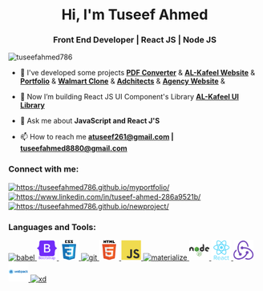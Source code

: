<h1 align="center">Hi, I'm Tuseef Ahmed</h1>
<h3 align="center">Front End Developer | React JS | Node JS</h3>

<p align="left"> <img src="https://komarev.com/ghpvc/?username=tuseefahmed786&label=Profile%20views&color=0e75b6&style=flat" alt="tuseefahmed786" /> </p>


- 🔭 I've developed some projects **[PDF Converter](https://tuseefahmed786.github.io/imagetopdfconverter/)** & **[AL-Kafeel Website](https://tuseefahmed786.github.io/alkafeel/)** & **[Portfolio](https://tuseefahmed786.github.io/myPortfolio/)** & **[Walmart Clone](https://tuseefahmed786.github.io/newreactapps/)** & **[Adchitects](https://tuseefahmed786.github.io/adchitects/)** & **[Agency Website](https://tuseefahmed786.github.io/newproject/)** & 

- 🌱 Now I’m building React JS UI Component's Library **[AL-Kafeel UI Library](https://www.npmjs.com/package/@tuseefahmed110/al-kafeel-ui)** 




- 💬 Ask me about **JavaScript and React J'S**
- 📫 How to reach me **atuseef261@gmail.com | tuseefahmed8880@gmail.com**

<h3 align="left">Connect with me:</h3>
<p align="left">
<a href="https://dev.to/https://tuseefahmed786.github.io/myportfolio/" target="blank"><img align="center" src="https://raw.githubusercontent.com/rahuldkjain/github-profile-readme-generator/master/src/images/icons/Social/devto.svg" alt="https://tuseefahmed786.github.io/myportfolio/" height="30" width="40" /></a>
<a href="https://linkedin.com/in/tuseef-ahmed-286a9521b/" target="blank"><img align="center" src="https://raw.githubusercontent.com/rahuldkjain/github-profile-readme-generator/master/src/images/icons/Social/linked-in-alt.svg" alt="https://www.linkedin.com/in/tuseef-ahmed-286a9521b/" height="30" width="40" /></a>
<a href="https://hashnode.com/https://tuseefahmed786.github.io/newproject/" target="blank"><img align="center" src="https://raw.githubusercontent.com/rahuldkjain/github-profile-readme-generator/master/src/images/icons/Social/hashnode.svg" alt="https://tuseefahmed786.github.io/newproject/" height="30" width="40" /></a>
</p>

<h3 align="left">Languages and Tools:</h3>
<p align="left"> <a href="https://babeljs.io/" target="_blank" rel="noreferrer"> <img src="https://www.vectorlogo.zone/logos/babeljs/babeljs-icon.svg" alt="babel" width="40" height="40"/> </a> <a href="https://getbootstrap.com" target="_blank" rel="noreferrer"> <img src="https://raw.githubusercontent.com/devicons/devicon/master/icons/bootstrap/bootstrap-plain-wordmark.svg" alt="bootstrap" width="40" height="40"/> </a> <a href="https://www.w3schools.com/css/" target="_blank" rel="noreferrer"> <img src="https://raw.githubusercontent.com/devicons/devicon/master/icons/css3/css3-original-wordmark.svg" alt="css3" width="40" height="40"/> </a> <a href="https://git-scm.com/" target="_blank" rel="noreferrer"> <img src="https://www.vectorlogo.zone/logos/git-scm/git-scm-icon.svg" alt="git" width="40" height="40"/> </a> <a href="https://www.w3.org/html/" target="_blank" rel="noreferrer"> <img src="https://raw.githubusercontent.com/devicons/devicon/master/icons/html5/html5-original-wordmark.svg" alt="html5" width="40" height="40"/> </a> <a href="https://developer.mozilla.org/en-US/docs/Web/JavaScript" target="_blank" rel="noreferrer"> <img src="https://raw.githubusercontent.com/devicons/devicon/master/icons/javascript/javascript-original.svg" alt="javascript" width="40" height="40"/> </a> <a href="https://materializecss.com/" target="_blank" rel="noreferrer"> <img src="https://raw.githubusercontent.com/prplx/svg-logos/5585531d45d294869c4eaab4d7cf2e9c167710a9/svg/materialize.svg" alt="materialize" width="40" height="40"/> </a> <a href="https://nodejs.org" target="_blank" rel="noreferrer"> <img src="https://raw.githubusercontent.com/devicons/devicon/master/icons/nodejs/nodejs-original-wordmark.svg" alt="nodejs" width="40" height="40"/> </a> <a href="https://reactjs.org/" target="_blank" rel="noreferrer"> <img src="https://raw.githubusercontent.com/devicons/devicon/master/icons/react/react-original-wordmark.svg" alt="react" width="40" height="40"/> </a> <a href="https://redux.js.org" target="_blank" rel="noreferrer"> <img src="https://raw.githubusercontent.com/devicons/devicon/master/icons/redux/redux-original.svg" alt="redux" width="40" height="40"/> </a> <a href="https://webpack.js.org" target="_blank" rel="noreferrer"> <img src="https://raw.githubusercontent.com/devicons/devicon/d00d0969292a6569d45b06d3f350f463a0107b0d/icons/webpack/webpack-original-wordmark.svg" alt="webpack" width="40" height="40"/> </a> <a href="https://www.adobe.com/products/xd.html" target="_blank" rel="noreferrer"> <img src="https://cdn.worldvectorlogo.com/logos/adobe-xd.svg" alt="xd" width="40" height="40"/> </a> </p>
